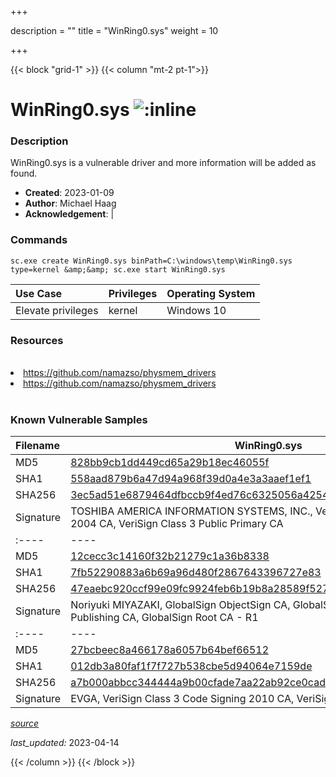 +++

description = ""
title = "WinRing0.sys"
weight = 10

+++


{{< block "grid-1" >}}
{{< column "mt-2 pt-1">}}


# WinRing0.sys ![:inline](/images/twitter_verified.png) 


### Description

WinRing0.sys is a vulnerable driver and more information will be added as found.

- **Created**: 2023-01-09
- **Author**: Michael Haag
- **Acknowledgement**:  | [](https://twitter.com/)

### Commands

```
sc.exe create WinRing0.sys binPath=C:\windows\temp\WinRing0.sys type=kernel &amp;&amp; sc.exe start WinRing0.sys
```

| Use Case | Privileges | Operating System | 
|:---- | ---- | ---- |
| Elevate privileges | kernel | Windows 10 |

### Resources
<br>
<li><a href=" https://github.com/namazso/physmem_drivers"> https://github.com/namazso/physmem_drivers</a></li>
<li><a href="https://github.com/namazso/physmem_drivers">https://github.com/namazso/physmem_drivers</a></li>
<br>

### Known Vulnerable Samples

| Filename | WinRing0.sys |
|:---- | ---- | 
| MD5 | <a href="https://www.virustotal.com/gui/file/828bb9cb1dd449cd65a29b18ec46055f">828bb9cb1dd449cd65a29b18ec46055f</a> |
| SHA1 | <a href="https://www.virustotal.com/gui/file/558aad879b6a47d94a968f39d0a4e3a3aaef1ef1">558aad879b6a47d94a968f39d0a4e3a3aaef1ef1</a> |
| SHA256 | <a href="https://www.virustotal.com/gui/file/3ec5ad51e6879464dfbccb9f4ed76c6325056a42548d5994ba869da9c4c039a8">3ec5ad51e6879464dfbccb9f4ed76c6325056a42548d5994ba869da9c4c039a8</a> |
| Signature | TOSHIBA AMERICA INFORMATION SYSTEMS, INC., VeriSign Class 3 Code Signing 2004 CA, VeriSign Class 3 Public Primary CA   || Filename | WinRing0.sys |
|:---- | ---- | 
| MD5 | <a href="https://www.virustotal.com/gui/file/12cecc3c14160f32b21279c1a36b8338">12cecc3c14160f32b21279c1a36b8338</a> |
| SHA1 | <a href="https://www.virustotal.com/gui/file/7fb52290883a6b69a96d480f2867643396727e83">7fb52290883a6b69a96d480f2867643396727e83</a> |
| SHA256 | <a href="https://www.virustotal.com/gui/file/47eaebc920ccf99e09fc9924feb6b19b8a28589f52783327067c9b09754b5e84">47eaebc920ccf99e09fc9924feb6b19b8a28589f52783327067c9b09754b5e84</a> |
| Signature | Noriyuki MIYAZAKI, GlobalSign ObjectSign CA, GlobalSign Primary Object Publishing CA, GlobalSign Root CA - R1   || Filename | WinRing0.sys |
|:---- | ---- | 
| MD5 | <a href="https://www.virustotal.com/gui/file/27bcbeec8a466178a6057b64bef66512">27bcbeec8a466178a6057b64bef66512</a> |
| SHA1 | <a href="https://www.virustotal.com/gui/file/012db3a80faf1f7f727b538cbe5d94064e7159de">012db3a80faf1f7f727b538cbe5d94064e7159de</a> |
| SHA256 | <a href="https://www.virustotal.com/gui/file/a7b000abbcc344444a9b00cfade7aa22ab92ce0cadec196c30eb1851ae4fa062">a7b000abbcc344444a9b00cfade7aa22ab92ce0cadec196c30eb1851ae4fa062</a> |
| Signature | EVGA, VeriSign Class 3 Code Signing 2010 CA, VeriSign   |


[*source*](https://github.com/magicsword-io/LOLDrivers/tree/main/yaml/winring0.yaml)

*last_updated:* 2023-04-14








{{< /column >}}
{{< /block >}}
